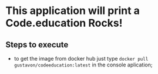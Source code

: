 # This application will print a Code.education Rocks!


## Steps to execute
 - to get the image from docker hub just type ```docker pull gustavon/codeeducation:latest``` in the console aplication;
